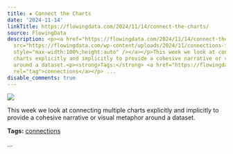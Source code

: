 ```yaml
---
title: ✚ Connect the Charts
date: '2024-11-14'
linkTitle: https://flowingdata.com/2024/11/14/connect-the-charts/
source: FlowingData
description: <p><a href="https://flowingdata.com/2024/11/14/connect-the-charts/"><img
  src="https://flowingdata.com/wp-content/uploads/2024/11/connections-featured-750x361.png"
  style="max-width:100%;height:auto" /></a></p>This week we look at connecting multiple
  charts explicitly and implicitly to provide a cohesive narrative or visual metaphor
  around a dataset.<p><strong>Tags:</strong> <a href="https://flowingdata.com/tag/connections/"
  rel="tag">connections</a></p> ...
disable_comments: true
---
```

<p><a href="https://flowingdata.com/2024/11/14/connect-the-charts/"><img src="https://flowingdata.com/wp-content/uploads/2024/11/connections-featured-750x361.png" style="max-width:100%;height:auto" /></a></p>This week we look at connecting multiple charts explicitly and implicitly to provide a cohesive narrative or visual metaphor around a dataset.<p><strong>Tags:</strong> <a href="https://flowingdata.com/tag/connections/" rel="tag">connections</a></p> ...